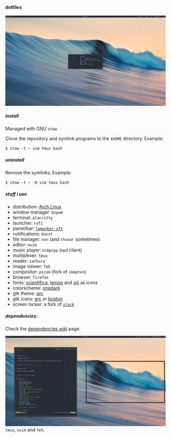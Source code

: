 #### dotfiles

![1](./.img/1.png)

##### install

Managed with GNU `stow`.

Clone the repository and symlink programs to the `$HOME` directory. Example:

```
$ stow -t ~ vim tmux bash
```

##### uninstall

Remove the symlinks. Example:

```
$ stow -t ~ -D vim tmux bash
```

##### stuff i use

- distribution: [Arch Linux](https://archlinux.org)
- window manager: `bspwm`
- terminal: `alacritty`
- launcher: `rofi`
- panel/bar: [`lemonbar-xft`](https://github.com/krypt-n/bar)
- notifications: `dunst`
- file manager: `nnn` (and `thunar` sometimes)
- editor: `nvim`
- music player: `ncmpcpp` (`mpd` client)
- multiplexer: `tmux`
- reader: `zathura`
- image viewer: `feh`
- compositor: `picom` (fork of `compton`)
- browser: `firefox`
- fonts: [scientifica](https://github.com/NerdyPepper/scientifica), [lemon](https://github.com/cmvnd/fonts) and [siji](https://github.com/stark/siji) as icons
- colorscheme: [onedark](https://github.com/joshdick/onedark.vim)
- gtk theme: [arc](https://github.com/jnsh/arc-theme)
- gtk icons: [arc](https://github.com/horst3180/arc-icon-theme) or [boston](https://github.com/heychrisd/Boston-Icons)
- screen locker: a fork of [`slock`](https://github.com/cer-0/suckless/tree/iceberg/slock)

##### dependencies:

Check the [dependencies wiki](https://github.com/cer-0/dots/wiki/Dependencies) page.

![2](./.img/2.png)
`tmux`, `nvim` and `feh`.
